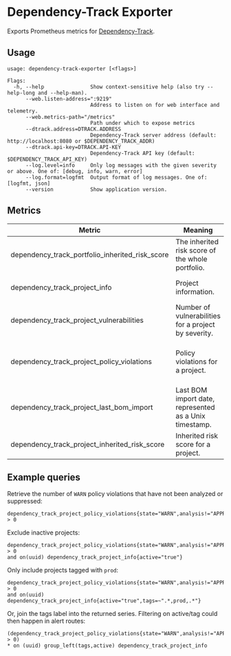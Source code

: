 # Dependency-Track Exporter

Exports Prometheus metrics for [Dependency-Track](https://dependencytrack.org/).

## Usage

```
usage: dependency-track-exporter [<flags>]

Flags:
  -h, --help               Show context-sensitive help (also try --help-long and --help-man).
      --web.listen-address=":9219"
                           Address to listen on for web interface and telemetry.
      --web.metrics-path="/metrics"
                           Path under which to expose metrics
      --dtrack.address=DTRACK.ADDRESS
                           Dependency-Track server address (default: http://localhost:8080 or $DEPENDENCY_TRACK_ADDR)
      --dtrack.api-key=DTRACK.API-KEY
                           Dependency-Track API key (default: $DEPENDENCY_TRACK_API_KEY)
      --log.level=info     Only log messages with the given severity or above. One of: [debug, info, warn, error]
      --log.format=logfmt  Output format of log messages. One of: [logfmt, json]
      --version            Show application version.
```

## Metrics

| Metric                                          | Meaning                                                | Labels                                           |
| ----------------------------------------------- | ------------------------------------------------------ | ------------------------------------------------ |
| dependency_track_portfolio_inherited_risk_score | The inherited risk score of the whole portfolio.       |                                                  |
| dependency_track_project_info                   | Project information.                                   | uuid, name, version, active, tags                |
| dependency_track_project_vulnerabilities        | Number of vulnerabilities for a project by severity.   | uuid, name, version, severity                    |
| dependency_track_project_policy_violations      | Policy violations for a project.                       | uuid, name, version, state, analysis, suppressed |
| dependency_track_project_last_bom_import        | Last BOM import date, represented as a Unix timestamp. | uuid, name, version                              |
| dependency_track_project_inherited_risk_score   | Inherited risk score for a project.                    | uuid, name, version                              |

## Example queries

Retrieve the number of `WARN` policy violations that have not been analyzed or
suppressed:

```
dependency_track_project_policy_violations{state="WARN",analysis!="APPROVED",analysis!="REJECTED",suppressed="false"} > 0
```

Exclude inactive projects:

```
dependency_track_project_policy_violations{state="WARN",analysis!="APPROVED",analysis!="REJECTED",suppressed="false"} > 0
and on(uuid) dependency_track_project_info{active="true"}
```

Only include projects tagged with `prod`:

```
dependency_track_project_policy_violations{state="WARN",analysis!="APPROVED",analysis!="REJECTED",suppressed="false"} > 0
and on(uuid) dependency_track_project_info{active="true",tags=~".*,prod,.*"}
```

Or, join the tags label into the returned series. Filtering on active/tag could
then happen in alert routes:

```
(dependency_track_project_policy_violations{state="WARN",analysis!="APPROVED",analysis!="REJECTED",suppressed="false"} > 0)
* on (uuid) group_left(tags,active) dependency_track_project_info
```
